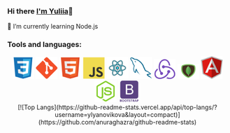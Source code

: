 ### Hi there [I'm Yuliia](https://github.com/ylyanovikova)👋

🌱 I’m currently learning Node.js

<!-- ![Anurag's GitHub stats](https://github-readme-stats.vercel.app/api?username=ylyanovikova&theme=vue&show_icons=true) -->

### Tools and languages:
<div id="header" align="center">
  <img src="https://github.com/ylyanovikova/ylyanovikova/blob/main/images/css.svg" width="50"/>
  <img src="https://github.com/ylyanovikova/ylyanovikova/blob/main/images/git.svg" width="50"/>
  <img src="https://github.com/ylyanovikova/ylyanovikova/blob/main/images/html.svg" width="50"/>
  <img src="https://github.com/ylyanovikova/ylyanovikova/blob/main/images/js.svg" width="50"/>
  <img src="https://github.com/ylyanovikova/ylyanovikova/blob/main/images/react.svg" width="50"/>
  <img src="https://github.com/ylyanovikova/ylyanovikova/blob/main/images/sql.svg" width="50"/>
  <img src="https://github.com/ylyanovikova/ylyanovikova/blob/main/images/redux.png" width="50"/>
  <img src="https://github.com/ylyanovikova/ylyanovikova/blob/main/images/mongoDB.png" width="50"/>
  <img src="https://github.com/ylyanovikova/ylyanovikova/blob/main/images/angular.png" width="50"/>
  <img src="https://github.com/ylyanovikova/ylyanovikova/blob/main/images/nodejs.svg" width="50"/>
  <img src="https://github.com/ylyanovikova/ylyanovikova/blob/main/images/bootstrap.svg" width="50"/>
</div>

<div  align="center">
[![Top Langs](https://github-readme-stats.vercel.app/api/top-langs/?username=ylyanovikova&layout=compact)](https://github.com/anuraghazra/github-readme-stats)
</div>

<!-- [![Top Langs](https://github-readme-stats.vercel.app/api/top-langs/?username=ylyanovikova)](https://github.com/anuraghazra/github-readme-stats) -->





